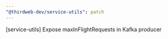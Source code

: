 ```yaml
---
"@thirdweb-dev/service-utils": patch
---
```


[service-utils] Expose maxInFlightRequests in Kafka producer
